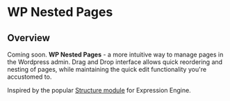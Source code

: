 # WP Nested Pages


## Overview

Coming soon. **WP Nested Pages** - a more intuitive way to manage pages in the Wordpress admin. Drag and Drop interface allows quick reordering and nesting of pages, while maintaining the quick edit functionality you're accustomed to. 

Inspired by the popular [Structure module](http://buildwithstructure.com/) for Expression Engine.